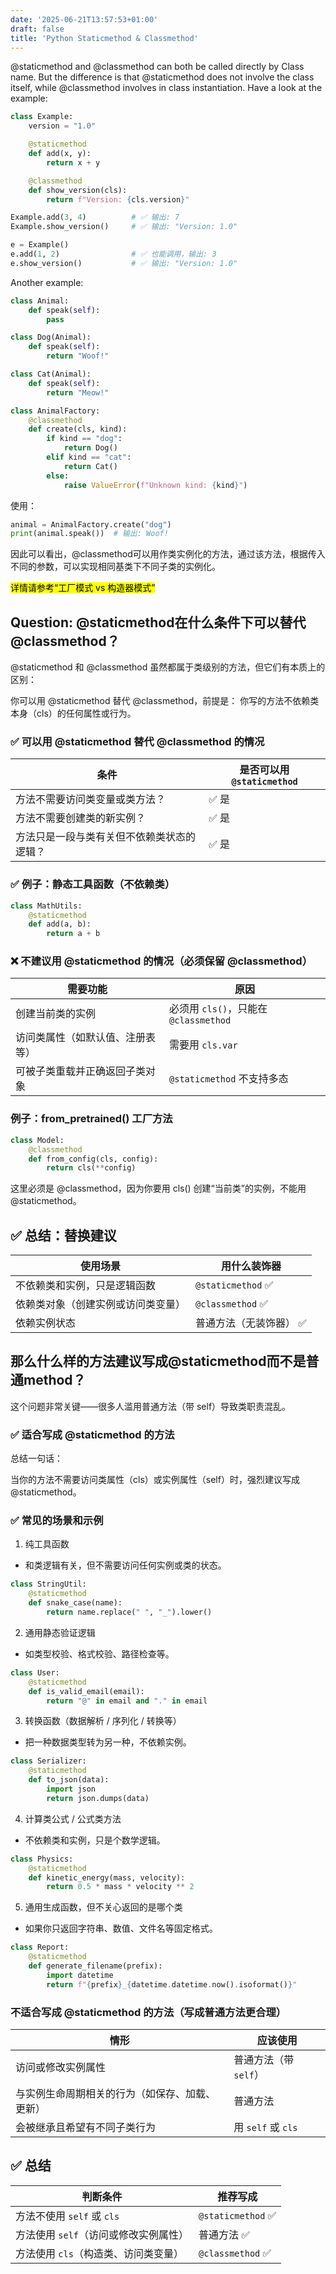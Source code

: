 ```yaml
---
date: '2025-06-21T13:57:53+01:00'
draft: false
title: 'Python Staticmethod & Classmethod'
---
```

@staticmethod and @classmethod can both be called directly by Class name. But the difference is that @staticmethod does not involve the class itself, while @classmethod involves in class instantiation. Have a look at the example:
```python
class Example:
    version = "1.0"

    @staticmethod
    def add(x, y):
        return x + y

    @classmethod
    def show_version(cls):
        return f"Version: {cls.version}"
```
```python
Example.add(3, 4)          # ✅ 输出: 7
Example.show_version()     # ✅ 输出: "Version: 1.0"

e = Example()
e.add(1, 2)                # ✅ 也能调用，输出: 3
e.show_version()           # ✅ 输出: "Version: 1.0"
```

Another example:
```python
class Animal:
    def speak(self):
        pass

class Dog(Animal):
    def speak(self):
        return "Woof!"

class Cat(Animal):
    def speak(self):
        return "Meow!"

class AnimalFactory:
    @classmethod
    def create(cls, kind):
        if kind == "dog":
            return Dog()
        elif kind == "cat":
            return Cat()
        else:
            raise ValueError(f"Unknown kind: {kind}")

```
使用：
```python
animal = AnimalFactory.create("dog")
print(animal.speak())  # 输出: Woof!
```
因此可以看出，@classmethod可以用作类实例化的方法，通过该方法，根据传入不同的参数，可以实现相同基类下不同子类的实例化。

<span style="background-color: yellow; color: black">详情请参考“工厂模式 vs 构造器模式”</span>

## Question: @staticmethod在什么条件下可以替代@classmethod？
@staticmethod 和 @classmethod 虽然都属于类级别的方法，但它们有本质上的区别：

你可以用 @staticmethod 替代 @classmethod，前提是：
你写的方法不依赖类本身（cls）的任何属性或行为。
### ✅ 可以用 @staticmethod 替代 @classmethod 的情况
| 条件                    | 是否可以用 `@staticmethod` |
| --------------------- | --------------------- |
| 方法不需要访问类变量或类方法？       | ✅ 是                   |
| 方法不需要创建类的新实例？         | ✅ 是                   |
| 方法只是一段与类有关但不依赖类状态的逻辑？ | ✅ 是                   |
### ✅ 例子：静态工具函数（不依赖类）
```python
class MathUtils:
    @staticmethod
    def add(a, b):
        return a + b
```
### ❌ 不建议用 @staticmethod 的情况（必须保留 @classmethod）
| 需要功能             | 原因                             |
| ---------------- | ------------------------------ |
| 创建当前类的实例         | 必须用 `cls()`，只能在 `@classmethod` |
| 访问类属性（如默认值、注册表等） | 需要用 `cls.var`                  |
| 可被子类重载并正确返回子类对象  | `@staticmethod` 不支持多态          |
### 例子：from_pretrained() 工厂方法
```python
class Model:
    @classmethod
    def from_config(cls, config):
        return cls(**config)
```
这里必须是 @classmethod，因为你要用 cls() 创建“当前类”的实例，不能用 @staticmethod。
## ✅ 总结：替换建议
| 使用场景              | 用什么装饰器            |
| ----------------- | ----------------- |
| 不依赖类和实例，只是逻辑函数    | `@staticmethod` ✅ |
| 依赖类对象（创建实例或访问类变量） | `@classmethod` ✅  |
| 依赖实例状态            | 普通方法（无装饰器） ✅      |

## 那么什么样的方法建议写成@staticmethod而不是普通method？
这个问题非常关键——很多人滥用普通方法（带 self）导致类职责混乱。

### ✅ 适合写成 @staticmethod 的方法
总结一句话：

当你的方法不需要访问类属性（cls）或实例属性（self）时，强烈建议写成 @staticmethod。

### ✅ 常见的场景和示例
1. 纯工具函数
* 和类逻辑有关，但不需要访问任何实例或类的状态。
```python
class StringUtil:
    @staticmethod
    def snake_case(name):
        return name.replace(" ", "_").lower()
```
2. 通用静态验证逻辑
* 如类型校验、格式校验、路径检查等。
```python
class User:
    @staticmethod
    def is_valid_email(email):
        return "@" in email and "." in email
```
3. 转换函数（数据解析 / 序列化 / 转换等）
* 把一种数据类型转为另一种，不依赖实例。
```python
class Serializer:
    @staticmethod
    def to_json(data):
        import json
        return json.dumps(data)
```
4. 计算类公式 / 公式类方法
* 不依赖类和实例，只是个数学逻辑。
```python
class Physics:
    @staticmethod
    def kinetic_energy(mass, velocity):
        return 0.5 * mass * velocity ** 2
```
5. 通用生成函数，但不关心返回的是哪个类
* 如果你只返回字符串、数值、文件名等固定格式。
```python
class Report:
    @staticmethod
    def generate_filename(prefix):
        import datetime
        return f"{prefix}_{datetime.datetime.now().isoformat()}"
```
### 不适合写成 @staticmethod 的方法（写成普通方法更合理）
| 情形                      | 应该使用             |
| ----------------------- | ---------------- |
| 访问或修改实例属性               | 普通方法（带 `self`）   |
| 与实例生命周期相关的行为（如保存、加载、更新） | 普通方法             |
| 会被继承且希望有不同子类行为          | 用 `self` 或 `cls` |
## ✅ 总结
| 判断条件                   | 推荐写成              |
| ---------------------- | ----------------- |
| 方法不使用 `self` 或 `cls`   | `@staticmethod` ✅ |
| 方法使用 `self`（访问或修改实例属性） | 普通方法 ✅            |
| 方法使用 `cls`（构造类、访问类变量）  | `@classmethod` ✅  |
